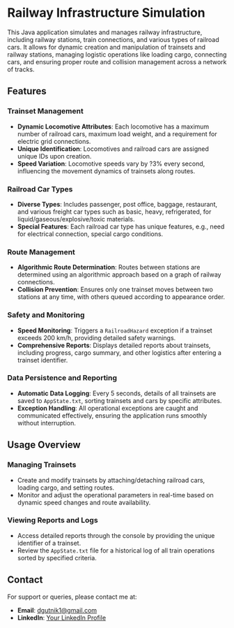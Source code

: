 # Railway Infrastructure Simulation

This Java application simulates and manages railway infrastructure, including railway stations, train connections, and various types of railroad cars. It allows for dynamic creation and manipulation of trainsets and railway stations, managing logistic operations like loading cargo, connecting cars, and ensuring proper route and collision management across a network of tracks.

## Features

### Trainset Management
- **Dynamic Locomotive Attributes**: Each locomotive has a maximum number of railroad cars, maximum load weight, and a requirement for electric grid connections.
- **Unique Identification**: Locomotives and railroad cars are assigned unique IDs upon creation.
- **Speed Variation**: Locomotive speeds vary by ?3% every second, influencing the movement dynamics of trainsets along routes.

### Railroad Car Types
- **Diverse Types**: Includes passenger, post office, baggage, restaurant, and various freight car types such as basic, heavy, refrigerated, for liquid/gaseous/explosive/toxic materials.
- **Special Features**: Each railroad car type has unique features, e.g., need for electrical connection, special cargo conditions.

### Route Management
- **Algorithmic Route Determination**: Routes between stations are determined using an algorithmic approach based on a graph of railway connections.
- **Collision Prevention**: Ensures only one trainset moves between two stations at any time, with others queued according to appearance order.

### Safety and Monitoring
- **Speed Monitoring**: Triggers a `RailroadHazard` exception if a trainset exceeds 200 km/h, providing detailed safety warnings.
- **Comprehensive Reports**: Displays detailed reports about trainsets, including progress, cargo summary, and other logistics after entering a trainset identifier.

### Data Persistence and Reporting
- **Automatic Data Logging**: Every 5 seconds, details of all trainsets are saved to `AppState.txt`, sorting trainsets and cars by specific attributes.
- **Exception Handling**: All operational exceptions are caught and communicated effectively, ensuring the application runs smoothly without interruption.

## Usage Overview

### Managing Trainsets
- Create and modify trainsets by attaching/detaching railroad cars, loading cargo, and setting routes.
- Monitor and adjust the operational parameters in real-time based on dynamic speed changes and route availability.

### Viewing Reports and Logs
- Access detailed reports through the console by providing the unique identifier of a trainset.
- Review the `AppState.txt` file for a historical log of all train operations sorted by specified criteria.

## Contact

For support or queries, please contact me at:

- **Email**: [dgutnik1@gmail.com](mailto:dgutnik1@gmail.com)
- **LinkedIn**: [Your LinkedIn Profile](https://www.linkedin.com/in/dmytro-hutnyk-a68600254/)
